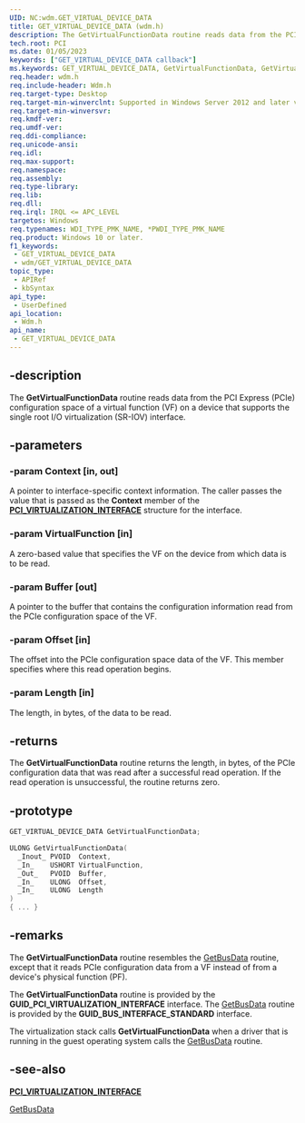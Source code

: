 ```yaml
---
UID: NC:wdm.GET_VIRTUAL_DEVICE_DATA
title: GET_VIRTUAL_DEVICE_DATA (wdm.h)
description: The GetVirtualFunctionData routine reads data from the PCI Express (PCIe) configuration space of a virtual function (VF) on a device that supports the single root I/O virtualization (SR-IOV) interface.
tech.root: PCI
ms.date: 01/05/2023
keywords: ["GET_VIRTUAL_DEVICE_DATA callback"]
ms.keywords: GET_VIRTUAL_DEVICE_DATA, GetVirtualFunctionData, GetVirtualFunctionData routine, PCI.getvirtualfunctiondata, wdm/GetVirtualFunctionData
req.header: wdm.h
req.include-header: Wdm.h
req.target-type: Desktop
req.target-min-winverclnt: Supported in Windows Server 2012 and later versions of Windows.
req.target-min-winversvr: 
req.kmdf-ver: 
req.umdf-ver: 
req.ddi-compliance: 
req.unicode-ansi: 
req.idl: 
req.max-support: 
req.namespace: 
req.assembly: 
req.type-library: 
req.lib: 
req.dll: 
req.irql: IRQL <= APC_LEVEL
targetos: Windows
req.typenames: WDI_TYPE_PMK_NAME, *PWDI_TYPE_PMK_NAME
req.product: Windows 10 or later.
f1_keywords:
 - GET_VIRTUAL_DEVICE_DATA
 - wdm/GET_VIRTUAL_DEVICE_DATA
topic_type:
 - APIRef
 - kbSyntax
api_type:
 - UserDefined
api_location:
 - Wdm.h
api_name:
 - GET_VIRTUAL_DEVICE_DATA
---
```


## -description

The **GetVirtualFunctionData** routine reads data from the PCI Express (PCIe) configuration space of a virtual function (VF) on a device that supports the single root I/O virtualization (SR-IOV) interface.

## -parameters

### -param Context [in, out]

A pointer to interface-specific context information. The caller passes the value that is passed as the **Context** member of the [**PCI_VIRTUALIZATION_INTERFACE**](./ns-wdm-pci_virtualization_interface.md) structure for the interface.

### -param VirtualFunction [in]

A zero-based value that specifies the VF on the device from which data is to be read.

### -param Buffer [out]

A pointer to the buffer that contains the configuration information read from the PCIe configuration space of the VF.

### -param Offset [in]

The offset into the PCIe configuration space data of the VF. This member specifies where this read operation begins.

### -param Length [in]

The length, in bytes, of the data to be read.

## -returns

The **GetVirtualFunctionData** routine returns the length, in bytes, of the PCIe configuration data that was read after a successful read operation. If the read operation is unsuccessful, the routine returns zero.

## -prototype

```cpp
GET_VIRTUAL_DEVICE_DATA GetVirtualFunctionData;

ULONG GetVirtualFunctionData(
  _Inout_ PVOID  Context,
  _In_    USHORT VirtualFunction,
  _Out_   PVOID  Buffer,
  _In_    ULONG  Offset,
  _In_    ULONG  Length
)
{ ... }
```

## -remarks

The **GetVirtualFunctionData** routine resembles the [GetBusData](nc-wdm-get_set_device_data.md) routine, except that it reads PCIe configuration data from a VF instead of from a device's physical function (PF).

The **GetVirtualFunctionData** routine is provided by the **GUID_PCI_VIRTUALIZATION_INTERFACE** interface. The [GetBusData](nc-wdm-get_set_device_data.md) routine is provided by the **GUID_BUS_INTERFACE_STANDARD** interface.

The virtualization stack calls **GetVirtualFunctionData** when a driver that is running in the guest operating system calls the [GetBusData](nc-wdm-get_set_device_data.md) routine.

## -see-also

[**PCI_VIRTUALIZATION_INTERFACE**](./ns-wdm-pci_virtualization_interface.md)

[GetBusData](nc-wdm-get_set_device_data.md)